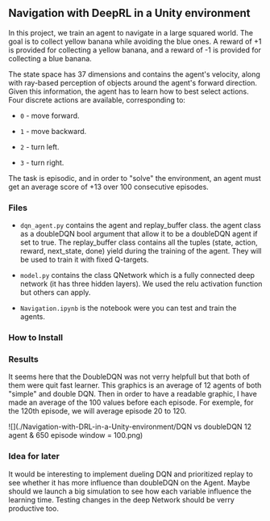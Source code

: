 ## Navigation with DeepRL in a Unity environment

In this project, we train an agent to navigate in a large squared world. The goal is to collect yellow banana while avoiding the blue ones. A reward of +1 is provided for collecting a yellow banana, and a reward of -1 is provided for collecting a blue banana.

The state space has 37 dimensions and contains the agent's velocity, along with ray-based perception of objects around the agent's forward direction. Given this information, the agent has to learn how to best select actions. Four discrete actions are available, corresponding to:

- `0` - move forward.

- `1` - move backward.

- `2` - turn left.

- `3` - turn right.

The task is episodic, and in order to "solve" the environment, an agent must get an average score of +13 over 100 consecutive episodes.

### Files

- `dqn_agent.py` contains the agent and replay_buffer class.
the agent class as a doubleDQN bool argument that allow it to be a doubleDQN agent if set to true.
The replay_buffer class contains all the tuples (state, action, reward, next_state, done) yield during the training of the agent. They will be used to train it with fixed Q-targets.

- `model.py` contains the class QNetwork which is a fully connected deep network (it has three hidden layers). We used the relu activation function but others can apply.

- `Navigation.ipynb` is the notebook were you can test and train the agents.

### How to Install


### Results

It seems here that the DoubleDQN was not verry helpfull but that both of them were quit fast learner.
This graphics is an average of 12 agents of both "simple" and double DQN. Then in order to have a readable graphic, I have made an average of the 100 values before each episode. For exemple, for the 120th episode, we will average episode 20 to 120.

![](./Navigation-with-DRL-in-a-Unity-environment/DQN vs doubleDQN 12 agent & 650 episode window = 100.png)

### Idea for later

It would be interesting to implement dueling DQN and prioritized replay to see whether it has more influence than doubleDQN on the Agent. Maybe should we launch a big simulation to see how each variable influence the learning time. Testing changes in the deep Network should be verry productive too.
